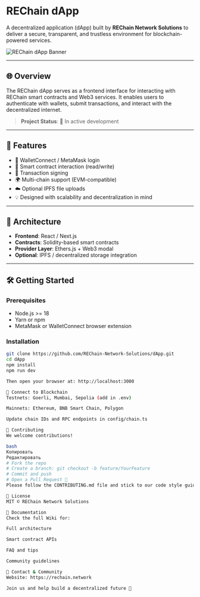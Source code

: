 # REChain dApp

A decentralized application (dApp) built by **REChain Network Solutions** to deliver a secure, transparent, and trustless environment for blockchain-powered services.

![REChain dApp Banner](https://rechain.network/banner.png) <!-- Optional: Replace with your actual image -->

---

## 🌐 Overview

The REChain dApp serves as a frontend interface for interacting with REChain smart contracts and Web3 services. It enables users to authenticate with wallets, submit transactions, and interact with the decentralized internet.

> **Project Status**: 🚧 In active development

---

## 🚀 Features

- 🔐 WalletConnect / MetaMask login
- 📜 Smart contract interaction (read/write)
- 🔁 Transaction signing
- 🌍 Multi-chain support (EVM-compatible)
- ☁️ Optional IPFS file uploads
- 💡 Designed with scalability and decentralization in mind

---

## 🧱 Architecture

- **Frontend**: React / Next.js
- **Contracts**: Solidity-based smart contracts
- **Provider Layer**: Ethers.js + Web3 modal
- **Optional**: IPFS / decentralized storage integration

---

## 🛠 Getting Started

### Prerequisites

- Node.js >= 18
- Yarn or npm
- MetaMask or WalletConnect browser extension

### Installation

```bash
git clone https://github.com/REChain-Network-Solutions/dApp.git
cd dApp
npm install
npm run dev

Then open your browser at: http://localhost:3000

🔗 Connect to Blockchain
Testnets: Goerli, Mumbai, Sepolia (add in .env)

Mainnets: Ethereum, BNB Smart Chain, Polygon

Update chain IDs and RPC endpoints in config/chain.ts

🤝 Contributing
We welcome contributions!

bash
Копировать
Редактировать
# Fork the repo
# Create a branch: git checkout -b feature/YourFeature
# Commit and push
# Open a Pull Request 🚀
Please follow the CONTRIBUTING.md file and stick to our code style guidelines using Prettier + ESLint.

📄 License
MIT © REChain Network Solutions

📘 Documentation
Check the full Wiki for:

Full architecture

Smart contract APIs

FAQ and tips

Community guidelines

💬 Contact & Community
Website: https://rechain.network

Join us and help build a decentralized future 🚀
